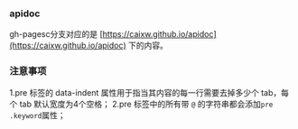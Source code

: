 ### apidoc

gh-pagesc分支对应的是 [https://caixw.github.io/apidoc](https://caixw.github.io/apidoc) 下的内容。


### 注意事项

1.pre 标签的 data-indent 属性用于指当其内容的每一行需要去掉多少个 tab，每个 tab 默认宽度为4个空格；
2.pre 标签中的所有带 `@` 的字符串都会添加`pre .keyword`属性；
